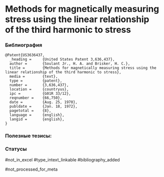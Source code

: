 # Methods for magnetically measuring stress using the linear relationship of the third harmonic to stress

### Библиография
```
@Patent{US3636437,
  _heading =     {United States Patent 3,636,437},
  author =       {Soulant Jr., H. A. and Brisker, H. C.},
  title =        {Methods for magnetically measuring stress using the linear relationship of the third harmonic to stress},
  media =        {text},
  type =         {patent},
  number =       {3,636,437},
  location =     {countryus},
  ipc =          {G01R 33/12},
  reqnumber =    {66,750},
  date =         {Aug. 25, 1970},
  publdate =     {Jan. 18, 1972},
  pagetotal =    {8},
  language =     {english},
  langid =       {english},
}
```

### Полезные тезисы:

### Статусы
#not_in_excel 
#type_intext_linkable
#bibliography_added

#not_processed_for_meta
